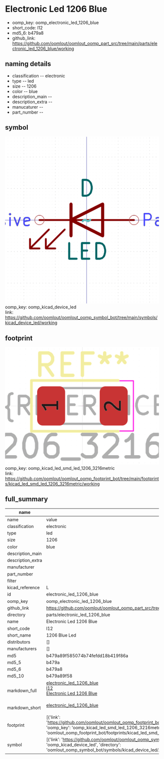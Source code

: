 # Electronic Led 1206 Blue

  
* oomp_key: oomp_electronic_led_1206_blue 
* short_code: l12
* md5_6: b479a8  
* github_link: https://github.com/oomlout/oomlout_oomp_part_src/tree/main/parts/electronic_led_1206_blue/working  
## naming details
* classification -- electronic
* type -- led
* size -- 1206
* color -- blue
* description_main -- 
* description_extra -- 
* manucaturer -- 
* part_number -- 



## symbol

![](symbol/0/working/working_600.png)  
oomp_key: oomp_kicad_device_led  
link: https://github.com/oomlout/oomlout_oomp_symbol_bot/tree/main/symbols/kicad_device_led/working  

## footprint

![](footprint/0/working/working_600.png)  
oomp_key: oomp_kicad_led_smd_led_1206_3216metric  
link: https://github.com/oomlout/oomlout_oomp_footprint_bot/tree/main/footprints/kicad_led_smd_led_1206_3216metric/working  

## full_summary
| name | value | 
| --- | --- | 
| name | value | 
| classification | electronic | 
| type | led | 
| size | 1206 | 
| color | blue | 
| description_main |  | 
| description_extra |  | 
| manufacturer |  | 
| part_number |  | 
| filter |  | 
| kicad_reference | L | 
| id | electronic_led_1206_blue | 
| oomp_key | oomp_electronic_led_1206_blue | 
| github_link | https://github.com/oomlout/oomlout_oomp_part_src/tree/main/parts/electronic_led_1206_blue/working | 
| directory | parts/electronic_led_1206_blue | 
| name | Electronic Led 1206 Blue | 
| short_code | l12 | 
| short_name | 1206 Blue Led | 
| distributors | [] | 
| manufacturers | [] | 
| md5 | b479a89f585074b74fefdd18b419f86a | 
| md5_5 | b479a | 
| md5_6 | b479a8 | 
| md5_10 | b479a89f58 | 
| markdown_full | [electronic_led_1206_blue](https://github.com/oomlout/oomlout_oomp_part_src/tree/main/parts/electronic_led_1206_blue/working)<br>[l12](https://github.com/oomlout/oomlout_oomp_part_src/tree/main/parts/electronic_led_1206_blue/working)<br>[Electronic Led 1206 Blue](https://github.com/oomlout/oomlout_oomp_part_src/tree/main/parts/electronic_led_1206_blue/working)<br><br> | 
| markdown_short | [electronic_led_1206_blue](https://github.com/oomlout/oomlout_oomp_part_src/tree/main/parts/electronic_led_1206_blue/working)<br><br> | 
| footprint | [{'link': 'https://github.com/oomlout/oomlout_oomp_footprint_bot/tree/main/foootprntss/kicad_led_smd_led_1206_3216metric', 'oomp_key': 'oomp_kicad_led_smd_led_1206_3216metric', 'directory': 'oomlout_oomp_footprint_bot/footprints/kicad_led_smd_led_1206_3216metric//working/working.kicad_mod'}] | 
| symbol | [{'link': 'https://github.com/oomlout/oomlout_oomp_symbol_bot/tree/main/symbols/kicad_device_led', 'oomp_key': 'oomp_kicad_device_led', 'directory': 'oomlout_oomp_symbol_bot/symbols/kicad_device_led//working/working.kicad_sym'}] | 
